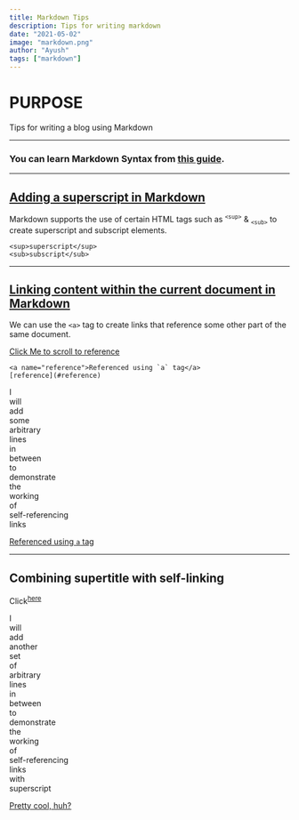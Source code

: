 ```yaml
---
title: Markdown Tips
description: Tips for writing markdown
date: "2021-05-02"
image: "markdown.png"
author: "Ayush"
tags: ["markdown"]
---
```


# PURPOSE

Tips for writing a blog using Markdown

---

### You can learn Markdown Syntax from [this guide](https://guides.github.com/features/mastering-markdown/).

---

## [Adding a superscript in Markdown](https://stackoverflow.com/a/15156585/7048915)

Markdown supports the use of certain HTML tags such as <sup>`<sup>`</sup> & <sub>`<sub>`</sub> to create superscript and subscript elements.

```
<sup>superscript</sup>
<sub>subscript</sub>
```

---

## [Linking content within the current document in Markdown](https://stackoverflow.com/a/30789503/7048915)

We can use the `<a>` tag to create links that reference some other part of the same document.

[Click Me to scroll to reference](#reference)

```
<a name="reference">Referenced using `a` tag</a>
[reference](#reference)
```

I  
will  
add  
some  
arbitrary  
lines  
in  
between  
to  
demonstrate  
the  
working  
of  
self-referencing  
links

<a name="reference" href="#reference">Referenced using `a` tag</a>

---

## Combining supertitle with self-linking

Click<sup>[here](#here)</sup>

I  
will  
add  
another  
set  
of  
arbitrary  
lines  
in  
between  
to  
demonstrate  
the  
working  
of  
self-referencing  
links  
with  
superscript

<a name="here" href="#here">Pretty cool, huh?</a>
